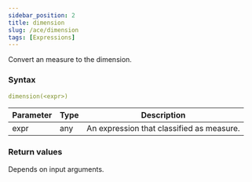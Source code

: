 ```yaml
---
sidebar_position: 2   
title: dimension
slug: /ace/dimension
tags: [Expressions]
---
```

Convert an measure to the dimension.
### Syntax

 ```yaml
dimension(<expr>)
```
    
| Parameter   | Type | Description |
| ----------- | ---- | ----------- |     
| expr | any | An expression that classified as measure. |

### Return values
Depends on input arguments.

